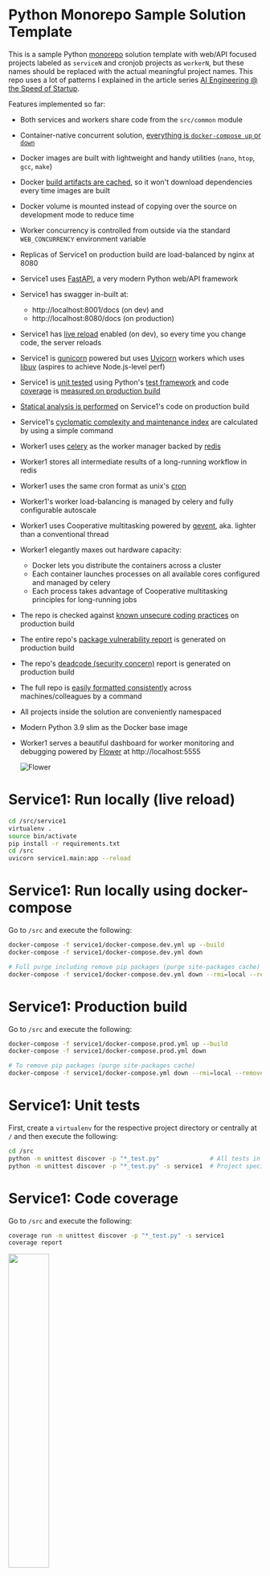 # Python Monorepo Sample Solution Template

This is a sample Python [monorepo](https://en.wikipedia.org/wiki/Monorepo) solution template with web/API focused projects labeled as `serviceN` and cronjob projects as `workerN`, but these names should be replaced with the actual meaningful project names. This repo uses a lot of patterns I explained in the article series [AI Engineering @ the Speed of Startup](https://medium.com/the-ezra-tech-blog/ai-engineering-the-speed-of-startup-f8fae5295c1a).

Features implemented so far:

- Both services and workers share code from the `src/common` module
- Container-native concurrent solution, [everything is `docker-compose up` or `down`](#service1-run-locally-using-docker-compose)
- Docker images are built with lightweight and handy utilities (`nano`, `htop`, `gcc`, `make`)
- Docker [build artifacts are cached](#service1-production-build), so it won't download dependencies every time images are built
- Docker volume is mounted instead of copying over the source on development mode to reduce time
- Worker concurrency is controlled from outside via the standard `WEB_CONCURRENCY` environment variable
- Replicas of Service1 on production build are load-balanced by nginx at 8080
- Service1 uses [FastAPI](https://fastapi.tiangolo.com/), a very modern Python web/API framework
- Service1 has swagger in-built at:
  - http://localhost:8001/docs (on dev) and
  - http://localhost:8080/docs (on production)
- Service1 has [live reload](#service1-run-locally-live-reload) enabled (on dev), so every time you change code, the server reloads
- Service1 is [gunicorn](https://gunicorn.org/) powered but uses [Uvicorn](https://www.uvicorn.org/) workers which uses [libuv](https://github.com/libuv/libuv) (aspires to achieve Node.js-level perf)
- Service1 is [unit tested](#service1-unit-tests) using Python's [test framework](https://docs.python.org/3/library/unittest.html) and code [coverage](https://github.com/nedbat/coveragepy) is [measured on production build](#service1-code-coverage)
- [Statical analysis is performed](#service1-perform-statical-analysis) on Service1's code on production build
- Service1's [cyclomatic complexity and maintenance index](#service1-calculate-cyclomatic-complexity-and-maintenance-index) are calculated by using a simple command
- Worker1 uses [celery](https://docs.celeryproject.org/) as the worker manager backed by [redis](https://redis.io/)
- Worker1 stores all intermediate results of a long-running workflow in redis
- Worker1 uses the same cron format as unix's [cron](https://man7.org/linux/man-pages/man5/crontab.5.html)
- Worker1's worker load-balancing is managed by celery and fully configurable autoscale
- Worker1 uses Cooperative multitasking powered by [gevent](http://www.gevent.org/), aka. lighter than a conventional thread
- Worker1 elegantly maxes out hardware capacity:
  - Docker lets you distribute the containers across a cluster
  - Each container launches processes on all available cores configured and managed by celery
  - Each process takes advantage of Cooperative multitasking principles for long-running jobs
- The repo is checked against [known unsecure coding practices](#find-unsecure-coding-practices) on production build
- The entire repo's [package vulnerability report](#find-package-vulnerability) is generated on production build
- The repo's [deadcode (security concern)](#find-deadcode-security-concern) report is generated on production build
- The full repo is [easily formatted consistently](#consistent-code-formatting-across-colleagues) across machines/colleagues by a command
- All projects inside the solution are conveniently namespaced
- Modern Python 3.9 slim as the Docker base image
- Worker1 serves a beautiful dashboard for worker monitoring and debugging powered by [Flower](https://flower.readthedocs.io/) at http://localhost:5555

  ![Flower](./screenshots/flower.png "Flower")

# Service1: Run locally (live reload)

```bash
cd /src/service1
virtualenv .
source bin/activate
pip install -r requirements.txt
cd /src
uvicorn service1.main:app --reload
```

# Service1: Run locally using docker-compose

Go to `/src` and execute the following:

```bash
docker-compose -f service1/docker-compose.dev.yml up --build
docker-compose -f service1/docker-compose.dev.yml down

# Full purge including remove pip packages (purge site-packages cache)
docker-compose -f service1/docker-compose.dev.yml down --rmi=local --remove-orphans -v
```

# Service1: Production build

Go to `/src` and execute the following:

```bash
docker-compose -f service1/docker-compose.prod.yml up --build
docker-compose -f service1/docker-compose.prod.yml down

# To remove pip packages (purge site-packages cache)
docker-compose -f service1/docker-compose.yml down --rmi=local --remove-orphans -v
```

# Service1: Unit tests

First, create a `virtualenv` for the respective project directory or centrally at `/` and then execute the following:

```bash
cd /src
python -m unittest discover -p "*_test.py"              # All tests in the repo
python -m unittest discover -p "*_test.py" -s service1  # Project specific
```

# Service1: Code coverage

Go to `/src` and execute the following:

```bash
coverage run -m unittest discover -p "*_test.py" -s service1
coverage report
```

<img src="./screenshots/coverage.png" width="40%">

# Service1: Perform statical analysis

Go to `/src` and execute the following:

```bash
mypy service1/main.py

# Success: no issues found in 8 source files
```

# Service1: Calculate cyclomatic complexity and maintenance index

```bash
radon cc -as service1/ common/
radon mi -s service1/ common/
```

<img src="./screenshots/cyc.png" width="35%">

# Find deadcode (security concern)

Go to `/src` and execute the following:

```bash
vulture service1/ --ignore-decorators "@router.*"

# service1/routers/fail_deadcode.py:7: unused function 'fail_it' (60% confidence)
```

# Find package vulnerability

Go to `/src` and execute the following:

```bash
safety check
```

<img src="./screenshots/safety.png" width="45%">

# Find unsecure coding practices

Go to `/src` and execute the following:

```bash
bandit -r service1/ common/
```

<img src="./screenshots/bandit.png" width="30%">

# Consistent code formatting across colleagues

Go to `/src` and execute the following:

```bash
black common/ service1/ --exclude "/(bin|lib)/"
```
